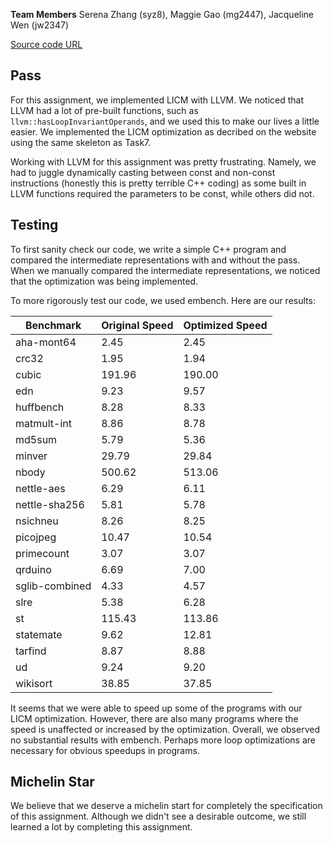 **Team Members**
Serena Zhang (syz8), Maggie Gao (mg2447), Jacqueline Wen (jw2347)

[Source code URL](https://github.com/Jacqueline-Wen/cs6120-AdvCompilers-Tasks/tree/main/Task8-LICM)

## Pass
For this assignment, we implemented LICM with LLVM. We noticed that LLVM had a lot of pre-built functions, such as `llvm::hasLoopInvariantOperands`, and we used this to make our lives a little easier. We implemented the LICM optimization as decribed on the website using the same skeleton as Task7. 

Working with LLVM for this assignment was pretty frustrating. Namely, we had to juggle dynamically casting between const and non-const instructions (honestly this is pretty terrible C++ coding) as some built in LLVM functions required the parameters to be const, while others did not.  

## Testing
To first sanity check our code, we write a simple C++ program and compared the intermediate representations with and without the pass. When we manually compared the intermediate representations, we noticed that the optimization was being implemented. 

To more rigorously test our code, we used embench. Here are our results:

| Benchmark       | Original Speed | Optimized Speed |
|-----------------|----------------|-----------------|
| aha-mont64      | 2.45           | 2.45            |
| crc32           | 1.95           | 1.94            |
| cubic           | 191.96         | 190.00          |
| edn             | 9.23           | 9.57            |
| huffbench       | 8.28           | 8.33            |
| matmult-int     | 8.86           | 8.78            |
| md5sum          | 5.79           | 5.36            |
| minver          | 29.79          | 29.84           |
| nbody           | 500.62         | 513.06          |
| nettle-aes      | 6.29           | 6.11            |
| nettle-sha256   | 5.81           | 5.78            |
| nsichneu        | 8.26           | 8.25            |
| picojpeg        | 10.47          | 10.54           |
| primecount      | 3.07           | 3.07            |
| qrduino         | 6.69           | 7.00            |
| sglib-combined  | 4.33           | 4.57            |
| slre            | 5.38           | 6.28            |
| st              | 115.43         | 113.86          |
| statemate       | 9.62           | 12.81           |
| tarfind         | 8.87           | 8.88            |
| ud              | 9.24           | 9.20            |
| wikisort        | 38.85          | 37.85           |

It seems that we were able to speed up some of the programs with our LICM optimization. However, there are also many programs where the speed is unaffected or increased by the optimization. Overall, we observed no substantial results with embench. Perhaps more loop optimizations are necessary for obvious speedups in programs. 

## Michelin Star
We believe that we deserve a michelin start for completely the specification of this assignment. Although we didn't see a desirable outcome, we still learned a lot by completing this assignment. 